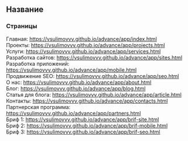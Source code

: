 ## Название

### Страницы

Главная: https://vsulimovvv.github.io/advance/app/index.html  
Проекты: https://vsulimovvv.github.io/advance/app/projects.html  
Услуги: https://vsulimovvv.github.io/advance/app/services.html  
Разработка сайтов: https://vsulimovvv.github.io/advance/app/sites.html  
Разработка приложений: https://vsulimovvv.github.io/advance/app/mobile.html  
Продвижение SEO: https://vsulimovvv.github.io/advance/app/seo.html  
О нас: https://vsulimovvv.github.io/advance/app/about.html  
Блог: https://vsulimovvv.github.io/advance/app/blog.html  
Статья для блога: https://vsulimovvv.github.io/advance/app/article.html  
Контакты: https://vsulimovvv.github.io/advance/app/contacts.html  
Партнерская программа: https://vsulimovvv.github.io/advance/app/partners.html  
Бриф 1: https://vsulimovvv.github.io/advance/app/brif-site.html  
Бриф 2: https://vsulimovvv.github.io/advance/app/brif-mobile.html  
Бриф 3: https://vsulimovvv.github.io/advance/app/brif-seo.html  
